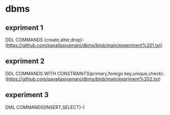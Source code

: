 # dbms
## expriment 1
DDL COMMANDS (create,alter,drop)-(https://github.com/pavallasivamani/dbms/blob/main/experiment%201.txt)
## expriment 2
DDL COMMANDS WITH CONSTRAINTS(primary,foreign key,unique,check)-(https://github.com/pavallasivamani/dbms/blob/main/expriment%202.txt)
## experiment 3
DML COMMANDS(INSERT,SELECT)-(

